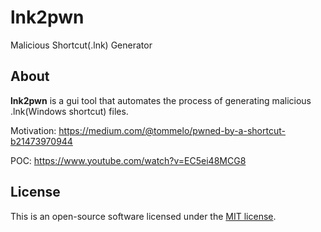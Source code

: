 # lnk2pwn
Malicious Shortcut(.lnk) Generator

## About
**lnk2pwn** is a gui tool that automates the process of generating malicious .lnk(Windows shortcut) files.

Motivation: https://medium.com/@tommelo/pwned-by-a-shortcut-b21473970944

POC: https://www.youtube.com/watch?v=EC5ei48MCG8

## License
This is an open-source software licensed under the [MIT license](https://opensource.org/licenses/MIT).
